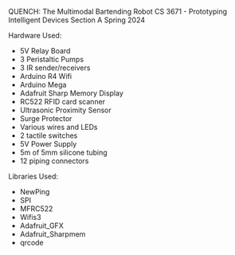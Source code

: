 QUENCH: The Multimodal Bartending Robot
CS 3671 - Prototyping Intelligent Devices Section A Spring 2024

Hardware Used:
- 5V Relay Board
- 3 Peristaltic Pumps
- 3 IR sender/receivers
- Arduino R4 Wifi
- Arduino Mega
- Adafruit Sharp Memory Display
- RC522 RFID card scanner
- Ultrasonic Proximity Sensor
- Surge Protector
- Various wires and LEDs
- 2 tactile switches
- 5V Power Supply
- 5m of 5mm silicone tubing
- 12 piping connectors

Libraries Used:
- NewPing
- SPI
- MFRC522
- Wifis3
- Adafruit_GFX
- Adafruit_Sharpmem
- qrcode
